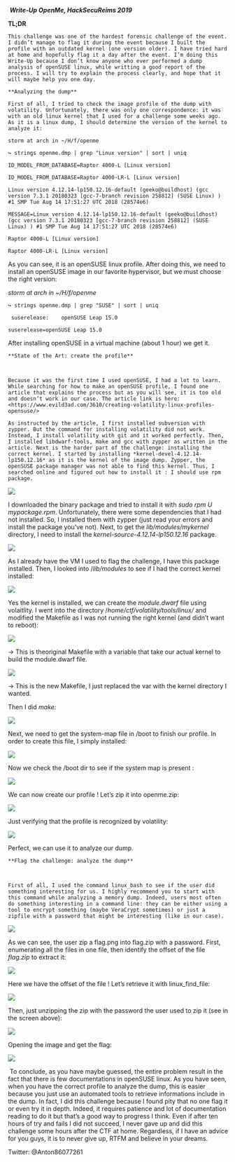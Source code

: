 ​						 ***Write-Up OpenMe, HackSecuReims 2019***

 **TL;DR**

 	This challenge was one of the hardest forensic challenge of the event. I didn’t manage to flag it during the event because I built the profile with an outdated kernel (one version older). I have tried hard at home and hopefully flag it a day after the event. I’m doing this Write-Up because I don’t know anyone who ever performed a dump analysis of openSUSE linux, while writting a good report of the process. I will try to explain the process clearly, and hope that it will maybe help you one day.

 	**Analyzing the dump**

 	First of all, I tried to check the image profile of the dump with volatility. Unfortunately, there was only one correspondence: it was with an old linux kernel that I used for a challenge some weeks ago. As it is a linux dump, I should determine the version of the kernel to analyze it:

 `storm at arch in ~/H/f/openme`

 `↪ strings openme.dmp | grep "Linux version" | sort | uniq`                                                                                      

  `ID_MODEL_FROM_DATABASE=Raptor 4000-L [Linux version]`

  `ID_MODEL_FROM_DATABASE=Raptor 4000-LR-L [Linux version]`

 `Linux version 4.12.14-lp150.12.16-default (geeko@buildhost) (gcc version 7.3.1 20180323 [gcc-7-branch revision 258812] (SUSE Linux) ) #1 SMP Tue Aug 14 17:51:27 UTC 2018 (28574e6)`

 `MESSAGE=Linux version 4.12.14-lp150.12.16-default (geeko@buildhost) (gcc version 7.3.1 20180323 [gcc-7-branch revision 258812] (SUSE Linux) ) #1 SMP Tue Aug 14 17:51:27 UTC 2018 (28574e6)`

 `Raptor 4000-L [Linux version]`

 `Raptor 4000-LR-L [Linux version]`

As you can see, it is an openSUSE linux profile. After doing this, we need to install an openSUSE image in our favorite hypervisor, but we must choose the right version:

 *storm at arch in ~/H/f/openme*

 `↪ strings openme.dmp | grep "SUSE" | sort | uniq`    

` suserelease:    openSUSE Leap 15.0`

 `suserelease=openSUSE Leap 15.0`



 After installing openSUSE in a virtual machine (about 1 hour) we get it.

 

 	**State of the Art: create the profile**

 

 	Because it was the first time I used openSUSE, I had a lot to learn. While searching for how to make an openSUSE profile, I found one article that explains the process but as you will see, it is too old and doesn’t work in our case. The article link is here: <https://www.evild3ad.com/3610/creating-volatility-linux-profiles-opensuse/>

 	As instructed by the article, I first installed subversion with zypper. But the command for installing volatility did not work. Instead, I install volatility with git and it worked perfectly. Then, I installed libdwarf-tools, make and gcc with zypper as written in the article. Next is the harder part of the challenge: installing the correct kernel. I started by installing *kernel-devel-4.12.14-lp150.12.16* as it is the kernel of the image dump. Zypper, the openSUSE package manager was not able to find this kernel. Thus, I searched online and figured out how to install it : I should use rpm package.



 ![](images/image1.png) 


 I downloaded the binary package and tried to install it with  *sudo rpm* *U mypackage.rpm*. Unfortunately, there were some dependencies that I had not installed. So, I installed them with zypper (just read your errors and install the package you’ve not). Next, to get the *lib/modules/mykernel* directory, I need to install the *kernel-source-4.12.14-lp150.12.16* package.  


 ![](images/image2.png) 


 As I already have the VM I used to flag the challenge, I have this package installed. Then, I looked into  /*lib/modules* to see if I had the correct kernel installed:

 ![](images/image3.png) 


 Yes the kernel is installed, we can create the *module.dwarf* file using volaitlity. I went into the directory /*home/ctf/volatility/tools/linux/* and modified the Makefile as I was not running the right kernel (and didn’t want to reboot):

 ![](images/image4.png) 

→ This is theoriginal Makefile with a variable that take our actual kernel to build the module.dwarf file.

 ![](images/image5.png)

 → This is the new Makefile, I just replaced the var with the kernel directory I wanted.

Then I did *make:*

  ![](images/image6.png)


 Next, we need to get the system-map file in /boot to finish our profile. In order to create this file, I simply installed:

 ![](images/image7.png) 


 Now we check the /boot dir to see if the system map is present :

 ![](images/image8.png) 


 We can now create our profile ! Let’s zip it into openme.zip:

 ![](images/image9.png) 


 Just verifying that the profile is recognized by volatility:

 ![](images/image10.png) 

 Perfect, we can use it to analyze our dump.

 

 	**Flag the challenge: analyze the dump**

 

 	First of all, I used the command linux_bash to see if the user did something interesting for us. I highly recommend you to start with this command while analyzing a memory dump. Indeed, users most often do something interesting in a command line: they can be either using a tool to encrypt something (maybe VeraCrypt sometimes) or just a zipfile with a password that might be interesting (like in our case).

 ![](images/image11.png) 


 As we can see, the user zip a flag.png into flag.zip with a password. First, enumerating all the files in one file, then identify the offset of the file *flag.zip* to extract it:

 ![](images/image12.png) 


 Here we have the offset of the file ! Let’s retrieve it with linux_find_file:

 ![](images/image13.png) 


 Then, just unzipping the zip with the password the user used to zip it (see in the screen above):

 ![](images/image14.png) 

 Opening the image and get the flag:

 ![](images/image15.png) 

 

​	To conclude, as you have maybe guessed, the entire problem result in the fact that there is few documentations in openSUSE linux. As you have seen, when you have the correct profile to analyze the dump, this is easier because you just use an automated tools to retrieve informations include in the dump. In fact, I did this challenge because I found pity that no one flag it or even try it in depth. Indeed, it requires patience and lot of documentation reading to do it but that’s a good way to progress I think. Even if after ten hours of try and fails I did not succeed, I never gave up and did this challenge some hours after the CTF at home. Regardless, if I have an advice for you guys, it is to never give up, RTFM and believe in your dreams.

 Twitter: @Anton86077261